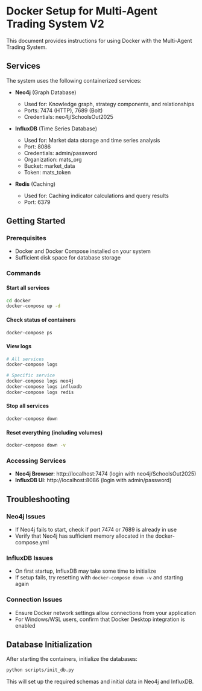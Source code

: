 # Docker Setup for Multi-Agent Trading System V2

This document provides instructions for using Docker with the Multi-Agent Trading System.

## Services

The system uses the following containerized services:

- **Neo4j** (Graph Database)
  - Used for: Knowledge graph, strategy components, and relationships
  - Ports: 7474 (HTTP), 7689 (Bolt)
  - Credentials: neo4j/SchoolsOut2025

- **InfluxDB** (Time Series Database)
  - Used for: Market data storage and time series analysis
  - Port: 8086
  - Credentials: admin/password
  - Organization: mats_org
  - Bucket: market_data
  - Token: mats_token

- **Redis** (Caching)
  - Used for: Caching indicator calculations and query results
  - Port: 6379

## Getting Started

### Prerequisites

- Docker and Docker Compose installed on your system
- Sufficient disk space for database storage

### Commands

#### Start all services

```bash
cd docker
docker-compose up -d
```

#### Check status of containers

```bash
docker-compose ps
```

#### View logs

```bash
# All services
docker-compose logs

# Specific service
docker-compose logs neo4j
docker-compose logs influxdb
docker-compose logs redis
```

#### Stop all services

```bash
docker-compose down
```

#### Reset everything (including volumes)

```bash
docker-compose down -v
```

### Accessing Services

- **Neo4j Browser**: http://localhost:7474 (login with neo4j/SchoolsOut2025)
- **InfluxDB UI**: http://localhost:8086 (login with admin/password)

## Troubleshooting

### Neo4j Issues

- If Neo4j fails to start, check if port 7474 or 7689 is already in use
- Verify that Neo4j has sufficient memory allocated in the docker-compose.yml

### InfluxDB Issues

- On first startup, InfluxDB may take some time to initialize
- If setup fails, try resetting with `docker-compose down -v` and starting again

### Connection Issues

- Ensure Docker network settings allow connections from your application
- For Windows/WSL users, confirm that Docker Desktop integration is enabled

## Database Initialization

After starting the containers, initialize the databases:

```bash
python scripts/init_db.py
```

This will set up the required schemas and initial data in Neo4j and InfluxDB.